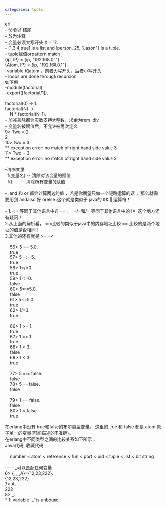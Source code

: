 ```yaml
---
categories: tools
---
```

<p>erl<br />- 命令以.结尾<br />- %为注释<br />- 变量必须大写开头 X = 12.<br />- [1,3.4,true] is a list and {person, 25, "Jason"} is a tuple. <br />- tuple赋值orpattern match<br />{ip, IP} = {ip, "192.168.0.1"}.<br />{Atom, IP} = {ip, "192.168.0.1"}. &nbsp;<br />-variable 和atom ，前者大写开头，后者小写开头<br />- loops are done through recursion<br />如下例<br />-module(factorial).<br />-export([factorial/1]).<br /><br />factorial(0) -&gt; 1.<br />factorial(N) -&gt;<br />&nbsp;&nbsp;&nbsp; N * factorial(N-1).<br />- 加减乘除都为实数支持大整数，求余为rem&nbsp; div&nbsp;&nbsp; &nbsp;<br />- 变量名被赋值后，不允许被再次定义<br />9&gt; Two = 2. &nbsp;<br />2 &nbsp;<br />10&gt; two = 3. &nbsp;<br />** exception error: no match of right hand side value 3 &nbsp;<br />11&gt; Two = 3. &nbsp;<br />** exception error: no match of right hand side value 3 <br /><br />-清除变量<br />&nbsp; f(变量名) -- 清除对该变量的赋值<br />&nbsp; f().&nbsp;&nbsp;&nbsp;&nbsp;&nbsp; -- 清除所有变量的赋值 <br />&nbsp; <br />- .and 和 or 都会计算两边的值 ，若是你期望只做一个短路运算的话 ，那么就需要用到 andalso 好 orelse .这个就是类似于 java的 &amp;&amp; || 运算符！ <br />&nbsp; <br />- 1.=:= 等同于其他语言中的 == 。&nbsp; =/=和/= 等同于其他语言中的 !=&nbsp; 这个地方还有疑问！<br />2.从上面的解析看， =:=比较的类似于java中的内存地址比较 == 比较的是两个地址的值是否相同！<br />3.其他的还有就是 &gt;= =&lt; <br /><br />&nbsp;&nbsp;&nbsp; 56&gt; 5 == 5.0. &nbsp;<br />&nbsp;&nbsp;&nbsp; true &nbsp;<br />&nbsp;&nbsp;&nbsp; 57&gt; 5 =:= 5. &nbsp;<br />&nbsp;&nbsp;&nbsp; true &nbsp;<br />&nbsp;&nbsp;&nbsp; 58&gt; 1=/=0. &nbsp;<br />&nbsp;&nbsp;&nbsp; true &nbsp;<br />&nbsp;&nbsp;&nbsp; 59&gt; 1=:=0. &nbsp;<br />&nbsp;&nbsp;&nbsp; false &nbsp;<br />&nbsp;&nbsp;&nbsp; 60&gt; 5=:=5.0. &nbsp;<br />&nbsp;&nbsp;&nbsp; false &nbsp;<br />&nbsp;&nbsp;&nbsp; 61&gt; 5==5.0. &nbsp;<br />&nbsp;&nbsp;&nbsp; true &nbsp;<br />&nbsp;&nbsp;&nbsp; 62&gt; 1/=3. &nbsp;<br />&nbsp;&nbsp;&nbsp; true &nbsp;<br /><br />&nbsp;&nbsp;&nbsp; 66&gt; 1 &gt;= 1. &nbsp;<br />&nbsp;&nbsp;&nbsp; true &nbsp;<br />&nbsp;&nbsp;&nbsp; 67&gt; 1 =&lt; 1. &nbsp;<br />&nbsp;&nbsp;&nbsp; true &nbsp;<br />&nbsp;&nbsp;&nbsp; 68&gt; 1 &gt; 3. &nbsp;<br />&nbsp;&nbsp;&nbsp; false &nbsp;<br />&nbsp;&nbsp;&nbsp; 69&gt; 1 &lt; 3. &nbsp;<br />&nbsp;&nbsp;&nbsp; true &nbsp;<br /><br />&nbsp;&nbsp;&nbsp; 77&gt; 5 =:= false. &nbsp;<br />&nbsp;&nbsp;&nbsp; false &nbsp;<br />&nbsp;&nbsp;&nbsp; 78&gt; 5 ==false. &nbsp;<br />&nbsp;&nbsp;&nbsp; false &nbsp;<br /><br />&nbsp;&nbsp;&nbsp; 79&gt; 1 == false. &nbsp;<br />&nbsp;&nbsp;&nbsp; false &nbsp;<br />&nbsp;&nbsp;&nbsp; 80&gt; 1 &lt; false. &nbsp;<br />&nbsp;&nbsp;&nbsp; true &nbsp;<br /><br />在erlang中没有 true和false的布尔类型变量。 这里的 true 和 false 都是 atom.原子单一的变量(可能描述的不准确)。<br />在erlang中不同类型之间的比较关系如下所示：<br />Java代码&nbsp; 收藏代码<br /><br />&nbsp;&nbsp;&nbsp; number &lt; atom &lt; reference &lt; fun &lt; port &lt; pid &lt; tuple &lt; list &lt; bit string <br /><br />&mdash;&mdash; _可以匹配任何变量<br />6&gt; {_,_,A}={12,23,222}.<br />{12,23,222}<br />7&gt; A.<br />222<br />8&gt; _.<br />* 1: variable '_' is unbound<br />&nbsp;&nbsp;&nbsp;</p>